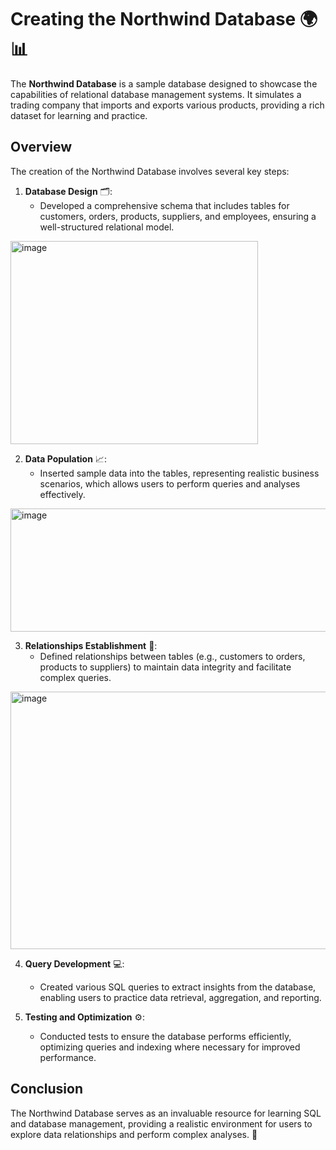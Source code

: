 # Creating the Northwind Database 🌍📊

The **Northwind Database** is a sample database designed to showcase the capabilities of relational database management systems. It simulates a trading company that imports and exports various products, providing a rich dataset for learning and practice.

## Overview

The creation of the Northwind Database involves several key steps:

1. **Database Design** 🗂️: 
   - Developed a comprehensive schema that includes tables for customers, orders, products, suppliers, and employees, ensuring a well-structured relational model.
<img width="396" height="325" alt="image" src="https://github.com/user-attachments/assets/c969e037-bb25-4302-ba64-0fd44746decb" />

2. **Data Population** 📈: 
   - Inserted sample data into the tables, representing realistic business scenarios, which allows users to perform queries and analyses effectively.
<img width="639" height="197" alt="image" src="https://github.com/user-attachments/assets/e6053684-5512-47ff-8b2d-1c4a428afc82" />

3. **Relationships Establishment** 🔗: 
   - Defined relationships between tables (e.g., customers to orders, products to suppliers) to maintain data integrity and facilitate complex queries.
<img width="605" height="412" alt="image" src="https://github.com/user-attachments/assets/2a5165eb-28f1-4652-9644-1736fdaa16ce" />

4. **Query Development** 💻: 
   - Created various SQL queries to extract insights from the database, enabling users to practice data retrieval, aggregation, and reporting.

5. **Testing and Optimization** ⚙️: 
   - Conducted tests to ensure the database performs efficiently, optimizing queries and indexing where necessary for improved performance.

## Conclusion

The Northwind Database serves as an invaluable resource for learning SQL and database management, providing a realistic environment for users to explore data relationships and perform complex analyses. 🚀
